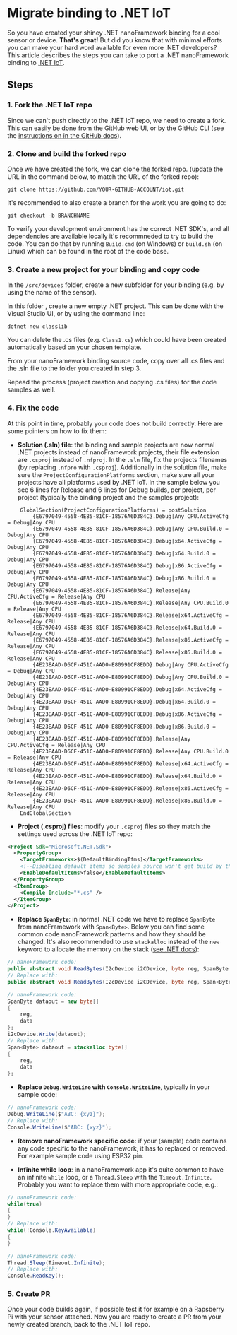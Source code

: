 # Migrate binding to .NET IoT

So you have created your shiney .NET nanoFramework binding for a cool sensor or device. **That's great!** But did you know that with minimal efforts you can make your hard word available for even more .NET developers? This article describes the steps you can take to port a .NET nanoFramework binding to [.NET IoT](https://github.com/dotnet/iot).

## Steps

### 1. Fork the .NET IoT repo

Since we can't push directly to the .NET IoT repo, we need to create a fork. This can easily be done from the GitHub web UI, or by the GitHub CLI (see the [instructions on in the GitHub docs](https://docs.github.com/en/get-started/quickstart/fork-a-repo)).

### 2. Clone and build the forked repo

Once we have created the fork, we can clone the forked repo. (update the URL in the command below, to match the URL of the forked repo):

```shell
git clone https://github.com/YOUR-GITHUB-ACCOUNT/iot.git
```

It's recommended to also create a branch for the work you are going to do:

```shell
git checkout -b BRANCHNAME
```

To verify your development environment has the correct .NET SDK's, and all dependencies are available locally it's recommneded to try to build the code. You can do that by running `Build.cmd` (on Windows) or `build.sh` (on Linux) which can be found in the root of the code base.

### 3. Create a new project for your binding and copy code

In the `/src/devices` folder, create a new subfolder for your binding (e.g. by using the name of the sensor).

In this folder , create a new empty .NET project. This can be done with the Visual Studio UI, or by using the command line:

```shell
dotnet new classlib
```

You can delete the .cs files (e.g. `Class1.cs`) which could have been created automatically based on your chosen template.

From your nanoFramework binding source code, copy over all .cs files and the .sln file to the folder you created in step 3.

Repead the process (project creation and copying .cs files) for the code samples as well.

### 4. Fix the code

At this point in time, probably your code does not build correctly. Here are some pointers on how to fix them:

- **Solution (.sln) file**: the binding and sample projects are now normal .NET projects instead of nanoFramework projects, their file extension are `.csproj` instead of `.nfproj`. In the `.sln` file, fix the projects filenames (by replacing `.nfpro` with `.csproj`). Additionally in the solution file, make sure the `ProjectConfigurationPlatforms` section, make sure all your projects have all platforms used by .NET IoT. In the sample below you see 6 lines for Release and 6 lines for Debug builds, per project, per project (typically the binding project and the samples project):

```text
    GlobalSection(ProjectConfigurationPlatforms) = postSolution
        {E6797049-4558-4E85-81CF-18576A6D384C}.Debug|Any CPU.ActiveCfg = Debug|Any CPU
        {E6797049-4558-4E85-81CF-18576A6D384C}.Debug|Any CPU.Build.0 = Debug|Any CPU
        {E6797049-4558-4E85-81CF-18576A6D384C}.Debug|x64.ActiveCfg = Debug|Any CPU
        {E6797049-4558-4E85-81CF-18576A6D384C}.Debug|x64.Build.0 = Debug|Any CPU
        {E6797049-4558-4E85-81CF-18576A6D384C}.Debug|x86.ActiveCfg = Debug|Any CPU
        {E6797049-4558-4E85-81CF-18576A6D384C}.Debug|x86.Build.0 = Debug|Any CPU
        {E6797049-4558-4E85-81CF-18576A6D384C}.Release|Any CPU.ActiveCfg = Release|Any CPU
        {E6797049-4558-4E85-81CF-18576A6D384C}.Release|Any CPU.Build.0 = Release|Any CPU
        {E6797049-4558-4E85-81CF-18576A6D384C}.Release|x64.ActiveCfg = Release|Any CPU
        {E6797049-4558-4E85-81CF-18576A6D384C}.Release|x64.Build.0 = Release|Any CPU
        {E6797049-4558-4E85-81CF-18576A6D384C}.Release|x86.ActiveCfg = Release|Any CPU
        {E6797049-4558-4E85-81CF-18576A6D384C}.Release|x86.Build.0 = Release|Any CPU
        {4E23EAAD-D6CF-451C-AAD0-E80991CF8EDD}.Debug|Any CPU.ActiveCfg = Debug|Any CPU
        {4E23EAAD-D6CF-451C-AAD0-E80991CF8EDD}.Debug|Any CPU.Build.0 = Debug|Any CPU
        {4E23EAAD-D6CF-451C-AAD0-E80991CF8EDD}.Debug|x64.ActiveCfg = Debug|Any CPU
        {4E23EAAD-D6CF-451C-AAD0-E80991CF8EDD}.Debug|x64.Build.0 = Debug|Any CPU
        {4E23EAAD-D6CF-451C-AAD0-E80991CF8EDD}.Debug|x86.ActiveCfg = Debug|Any CPU
        {4E23EAAD-D6CF-451C-AAD0-E80991CF8EDD}.Debug|x86.Build.0 = Debug|Any CPU
        {4E23EAAD-D6CF-451C-AAD0-E80991CF8EDD}.Release|Any CPU.ActiveCfg = Release|Any CPU
        {4E23EAAD-D6CF-451C-AAD0-E80991CF8EDD}.Release|Any CPU.Build.0 = Release|Any CPU
        {4E23EAAD-D6CF-451C-AAD0-E80991CF8EDD}.Release|x64.ActiveCfg = Release|Any CPU
        {4E23EAAD-D6CF-451C-AAD0-E80991CF8EDD}.Release|x64.Build.0 = Release|Any CPU
        {4E23EAAD-D6CF-451C-AAD0-E80991CF8EDD}.Release|x86.ActiveCfg = Release|Any CPU
        {4E23EAAD-D6CF-451C-AAD0-E80991CF8EDD}.Release|x86.Build.0 = Release|Any CPU
    EndGlobalSection
```

- **Project (.csproj) files**: modify your `.csproj` files so they match the settings used across the .NET IoT repo:

```xml
<Project Sdk="Microsoft.NET.Sdk">
  <PropertyGroup>
    <TargetFrameworks>$(DefaultBindingTfms)</TargetFrameworks>
    <!--Disabling default items so samples source won't get build by the main library-->
    <EnableDefaultItems>false</EnableDefaultItems>
  </PropertyGroup>
  <ItemGroup>
    <Compile Include="*.cs" />
  </ItemGroup>
</Project>
```

- **Replace `SpanByte`**: in normal .NET code we have to replace `SpanByte` from nanoFramework with `Span<Byte>`. Below you can find some common code nanoFramework patterns and how they should be changed. It's also recommended to use `stackalloc` instead of the `new` keyword to allocate the memory on the stack ([see .NET docs](https://docs.microsoft.com/en-us/dotnet/csharp/language-reference/operators/stackalloc)):

```csharp
// nanoFramework code:
public abstract void ReadBytes(I2cDevice i2CDevice, byte reg, SpanByte readBytes);
// Replace with:
public abstract void ReadBytes(I2cDevice i2CDevice, byte reg, Span<Byte> readBytes);

// nanoFramework code:
SpanByte dataout = new byte[]
{
    reg,
    data
};
i2cDevice.Write(dataout);
// Replace with:
Span<Byte> dataout = stackalloc byte[]
{
    reg,
    data
};
```

- **Replace `Debug.WriteLine` with `Console.WriteLine`**, typically in your sample code:

```csharp
// nanoFramework code:
Debug.WriteLine($"ABC: {xyz}");
// Replace with:
Console.WriteLine($"ABC: {xyz}");
```

- **Remove nanoFramework specific code**: if your (sample) code contains any code specific to the nanoFramework, it has to replaced or removed. For example sample code using ESP32 pin.

- **Infinite while loop**: in a nanoFramework app it's quite common to have an infinite `while` loop, or a `Thread.Sleep` with the `Timeout.Infinite`. Probably you want to replace them with more appropriate code, e.g.:

```csharp
// nanoFramework code:
while(true)
{ 
}
// Replace with:
while(!Console.KeyAvailable)
{
}

// nanoFramework code:
Thread.Sleep(Timeout.Infinite);
// Replace with:
Console.ReadKey();
```

### 5. Create PR

Once your code builds again, if possible test it for example on a Rapsberry Pi with your sensor attached. Now you are ready to create a PR from your newly created branch, back to the .NET IoT repo.
